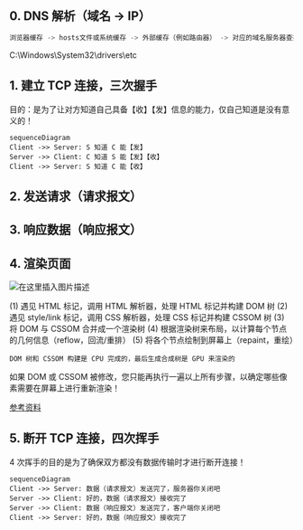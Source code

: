 ## 0. DNS 解析（域名 -> IP）

```js
浏览器缓存 -> hosts文件或系统缓存 -> 外部缓存（例如路由器） -> 对应的域名服务器查找并解析（images.baidu.com）
```

C:\Windows\System32\drivers\etc

## 1. 建立 TCP 连接，三次握手

目的：是为了让对方知道自己具备【收】【发】信息的能力，仅自己知道是没有意义的！

```mermaid
sequenceDiagram
Client ->> Server: S 知道 C 能【发】
Server ->> Client: C 知道 S 能【发】【收】
Client ->> Server: S 知道 C 能【收】
```

## 2. 发送请求（请求报文）

## 3. 响应数据（响应报文）

## 4. 渲染页面

![在这里插入图片描述](https://img-blog.csdnimg.cn/20210311103200665.png?x-oss-process=image/watermark,type_ZmFuZ3poZW5naGVpdGk,shadow_10,text_aHR0cHM6Ly9ibG9nLmNzZG4ubmV0L2RhbmdwdWd1aQ==,size_16,color_FFFFFF,t_70)

(1) 遇见 HTML 标记，调用 HTML 解析器，处理 HTML 标记并构建 DOM 树
(2) 遇见 style/link 标记，调用 CSS 解析器，处理 CSS 标记并构建 CSSOM 树
(3) 将 DOM 与 CSSOM 合并成一个渲染树
(4) 根据渲染树来布局，以计算每个节点的几何信息（reflow，回流/重排）
(5) 将各个节点绘制到屏幕上（repaint，重绘）

`DOM 树和 CSSOM 构建是 CPU 完成的，最后生成合成树是 GPU 来渲染的`

如果 DOM 或 CSSOM 被修改，您只能再执行一遍以上所有步骤，以确定哪些像素需要在屏幕上进行重新渲染！

[参考资料](https://developers.google.com/web/fundamentals/performance/critical-rendering-path/render-tree-construction)


## 5. 断开 TCP 连接，四次挥手
4 次挥手的目的是为了确保双方都没有数据传输时才进行断开连接！

```mermaid
sequenceDiagram
Client ->> Server: 数据（请求报文）发送完了，服务器你关闭吧
Server ->> Client: 好的，数据（请求报文）接收完了
Server ->> Client: 数据（响应报文）发送完了，客户端你关闭吧
Client ->> Server: 好的，数据（响应报文）接收完了
```